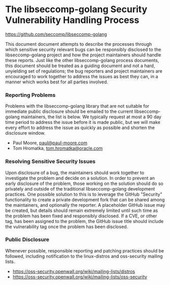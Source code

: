 The libseccomp-golang Security Vulnerability Handling Process
===============================================================================
https://github.com/seccomp/libseccomp-golang

This document document attempts to describe the processes through which
sensitive security relevant bugs can be responsibly disclosed to the
libseccomp-golang project and how the project maintainers should handle these
reports.  Just like the other libseccomp-golang process documents, this
document should be treated as a guiding document and not a hard, unyielding set
of regulations; the bug reporters and project maintainers are encouraged to
work together to address the issues as best they can, in a manner which works
best for all parties involved.

### Reporting Problems

Problems with the libseccomp-golang library that are not suitable for immediate
public disclosure should be emailed to the current libseccomp-golang
maintainers, the list is below.  We typically request at most a 90 day time
period to address the issue before it is made public, but we will make every
effort to address the issue as quickly as possible and shorten the disclosure
window.

* Paul Moore, paul@paul-moore.com
* Tom Hromatka, tom.hromatka@oracle.com

### Resolving Sensitive Security Issues

Upon disclosure of a bug, the maintainers should work together to investigate
the problem and decide on a solution.  In order to prevent an early disclosure
of the problem, those working on the solution should do so privately and
outside of the traditional libseccomp-golang development practices.  One
possible solution to this is to leverage the GitHub "Security" functionality to
create a private development fork that can be shared among the maintainers, and
optionally the reporter.  A placeholder GitHub issue may be created, but
details should remain extremely limited until such time as the problem has been
fixed and responsibly disclosed.  If a CVE, or other tag, has been assigned to
the problem, the GitHub issue title should include the vulnerability tag once
the problem has been disclosed.

### Public Disclosure

Whenever possible, responsible reporting and patching practices should be
followed, including notification to the linux-distros and oss-security mailing
lists.

* https://oss-security.openwall.org/wiki/mailing-lists/distros
* https://oss-security.openwall.org/wiki/mailing-lists/oss-security
